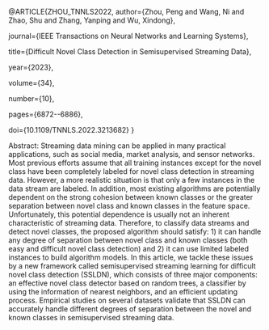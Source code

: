 @ARTICLE{ZHOU_TNNLS2022,
  author={Zhou, Peng and Wang, Ni and Zhao, Shu and Zhang, Yanping and Wu, Xindong},
  
  journal={IEEE Transactions on Neural Networks and Learning Systems}, 
  
  title={Difficult Novel Class Detection in Semisupervised Streaming Data}, 
  
  year={2023},
  
  volume={34},
  
  number={10},
  
  pages={6872--6886},
  
  doi={10.1109/TNNLS.2022.3213682}
 }
 
 Abstract: Streaming data mining can be applied in many practical applications, such as social media, market analysis,
 and sensor networks. Most previous efforts assume that all training instances except for the novel class have been 
 completely labeled for novel class detection in streaming data. However, a more realistic situation is that only 
 a few instances in the data stream are labeled. In addition, most existing algorithms are potentially dependent 
 on the strong cohesion between known classes or the greater separation between novel class and known classes in 
 the feature space. Unfortunately, this potential dependence is usually not an inherent characteristic of streaming 
 data. Therefore, to classify data streams and detect novel classes, the proposed algorithm should satisfy: 1) it 
 can handle any degree of separation between novel class and known classes (both easy and difficult novel class 
 detection) and 2) it can use limited labeled instances to build algorithm models. In this article, we tackle these 
 issues by a new framework called semisupervised streaming learning for difficult novel class detection (SSLDN), 
 which consists of three major components: an effective novel class detector based on random trees, a classifier 
 by using the information of nearest neighbors, and an efficient updating process. Empirical studies on several 
 datasets validate that SSLDN can accurately handle different degrees of separation between the novel and known 
 classes in semisupervised streaming data.
